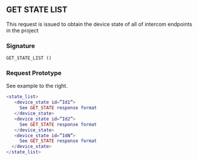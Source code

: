 ## GET STATE LIST

This request is issued to obtain the device state of all of intercom endpoints in the project


### Signature

`GET_STATE_LIST ()`


### Request Prototype

See example to the right.

```lua
<state_list>
   <device_state id=”Id1”> 
     See GET_STATE response format
   </device_state>
   <device_state id=”Id2”> 
     See GET_STATE response format
   </device_state>
   <device_state id=”IdN”> 
     See GET_STATE response format
  </device_state>
</state_list>
```

